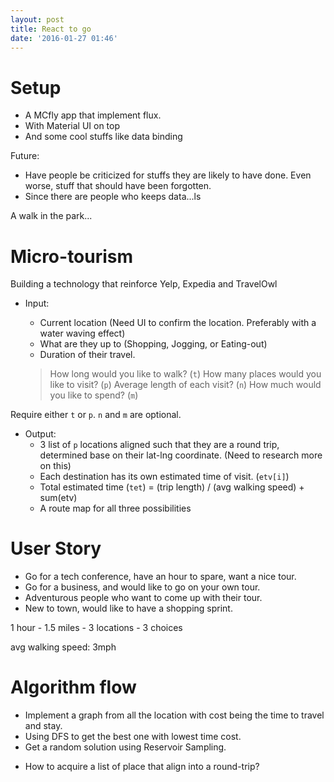 ```yaml
---
layout: post
title: React to go
date: '2016-01-27 01:46'
---
```


# Setup
- A MCfly app that implement flux.
- With Material UI on top
- And some cool stuffs like data binding

Future:
- Have people be criticized for stuffs they are likely to have done. Even worse, stuff that should have been forgotten.
- Since there are people who keeps data...ls

A walk in the park...

# Micro-tourism
Building a technology that reinforce Yelp, Expedia and TravelOwl
- Input:
  - Current location (Need UI to confirm the location. Preferably with a water waving effect)
  - What are they up to (Shopping, Jogging, or Eating-out)
  - Duration of their travel.

  > How long would you like to walk? (`t`) How many places would you like to visit? (`p`) Average length of each visit? (`n`) How much would you like to spend? (`m`)

Require either `t` or `p`. `n` and `m` are optional.
- Output:
  - 3 list of `p` locations aligned such that they are a round trip, determined base on their lat-lng coordinate. (Need to research more on this)
  - Each destination has its own estimated time of visit. (`etv[i]`)
  - Total estimated time (`tet`) = (trip length) / (avg walking speed) + sum(etv)
  - A route map for all three possibilities

# User Story
- Go for a tech conference, have an hour to spare, want a nice tour.
- Go for a business, and would like to go on your own tour.
- Adventurous people who want to come up with their tour.
- New to town, would like to have a shopping sprint.

1 hour - 1.5 miles - 3 locations - 3 choices

avg walking speed: 3mph

# Algorithm flow

+ Implement a graph from all the location with cost being the time to travel and stay.
+ Using DFS to get the best one with lowest time cost.
+ Get a random solution using Reservoir Sampling.

* How to acquire a list of place that align into a round-trip?

